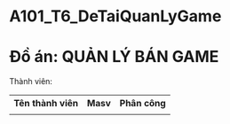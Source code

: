 # A101_T6_DeTaiQuanLyGame
# Đồ án: QUẢN LÝ BÁN GAME
<html>
  <body>
    Thành viên: 
    <table>
      <tr>
        <th>Tên thành viên</th>
        <th>Masv</th>
        <th>Phân công</th>
      </tr>
      <tr>
        <td></td>
        <td></td>
        <td></td>
      </tr>
    </table>  
  </body>
</html>
